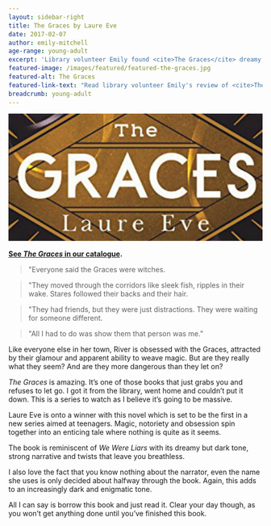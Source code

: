 ```yaml
---
layout: sidebar-right
title: The Graces by Laure Eve
date: 2017-02-07
author: emily-mitchell
age-range: young-adult
excerpt: 'Library volunteer Emily found <cite>The Graces</cite> dreamy, dark, enigmatic and unputdownable.'
featured-image: /images/featured/featured-the-graces.jpg
featured-alt: The Graces
featured-link-text: "Read library volunteer Emily's review of <cite>The Graces</cite>, by Laure Eve."
breadcrumb: young-adult
---
```


![The Graces](/images/featured/featured-the-graces.jpg)

**[See <cite>The Graces</cite> in our catalogue](https://suffolk.spydus.co.uk/cgi-bin/spydus.exe/ENQ/OPAC/BIBENQ?BRN=1996828).**

> "Everyone said the Graces were witches.

> "They moved through the corridors like sleek fish, ripples in their wake. Stares followed their backs and their hair.

> "They had friends, but they were just distractions. They were waiting for someone different.

> "All I had to do was show them that person was me."

Like everyone else in her town, River is obsessed with the Graces, attracted by their glamour and apparent ability to weave magic. But are they really what they seem? And are they more dangerous than they let on?

<cite>The Graces</cite> is amazing. It’s one of those books that just grabs you and refuses to let go. I got it from the library, went home and couldn’t put it down. This is a series to watch as I believe it’s going to be massive.

Laure Eve is onto a winner with this novel which is set to be the first in a new series aimed at teenagers. Magic, notoriety and obsession spin together into an enticing tale where nothing is quite as it seems.

The book is reminiscent of <cite>We Were Liars</cite> with its dreamy but dark tone, strong narrative and twists that leave you breathless.

I also love the fact that you know nothing about the narrator, even the name she uses is only decided about halfway through the book. Again, this adds to an increasingly dark and enigmatic tone.

All I can say is borrow this book and just read it. Clear your day though, as you won’t get anything done until you’ve finished this book.
